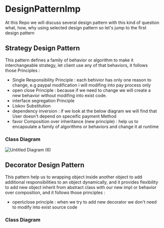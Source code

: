 # DesignPatternImp
At this Repo we will discuss several design pattern with this kind of question what, how, why using selected design pattern so let's jump to the first design pattern 

## Strategy Design Pattern
  This pattern defines a family of behavior or algorithm to make it interchangeable strategy, let client use any of that behaviors, it follows those Principles :
  - Single Responsibility Principle : each behivior has only one reason to change, e.g paypal modification i will modifing into pay process only  
  - open close Principle : because if we need to change we will create a new behavior without modifing into exist code.
  - interface segregation Principle
  - Liskov Substitution
  - dependency inversion : if we look at the below diagram we will find that User doesn't depend on speceific payment Method 
  - favor Composition over inheritance (new principle) : help us to encapsulate a family of algorithms or behaviors and change it at runtime
  
  ### Class Diagram
  ![Untitled Diagram (6)](https://user-images.githubusercontent.com/62193989/221428559-1537e81e-4a8e-499a-8f5e-2d25bde78de8.jpg)

## Decorator Design Pattern
  This pattern help us to wrapping object inside another object to add additional responsibilities to an object
  dynamically, and it provides flexibility to add new object inherit from abstract class with our new impl or behavior
  over composition, and it follows those principles : 
  - open\close principle : when we try to add new decorator we don't need to modify into exist source code

### Class Diagram
  
  
